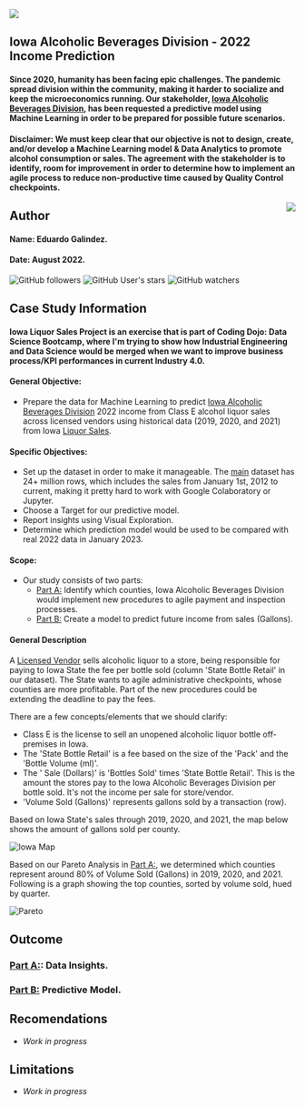 ![](https://www.leafwebstudio.com/wp-content/uploads/2022/08/Iowa-Sales-Banner.png)

## Iowa Alcoholic Beverages Division - 2022 Income Prediction
#### Since 2020, humanity has been facing epic challenges. The pandemic spread division within the community, making it harder to socialize and keep the microeconomics running. Our stakeholder, [Iowa Alcoholic Beverages Division](https://abd.iowa.gov/ "Iowa Alcoholic Beverages Division"), has been requested a predictive model using Machine Learning in order to be prepared for possible future scenarios.

#### Disclaimer: We must keep clear that our objective is not to design, create, and/or develop a Machine Learning model & Data Analytics to promote alcohol consumption or sales. The agreement with the stakeholder is to identify, room for improvement in order to determine how to implement an agile process to reduce non-productive time caused by Quality Control checkpoints.


<img src="https://raw.githubusercontent.com/matiassingers/awesome-readme/master/icon.png" align="right" />

## Author
#### Name: Eduardo Galindez.
#### Date: August 2022.

<img alt="GitHub followers" src="https://img.shields.io/github/followers/edleafvirtual?style=social"> <img alt="GitHub User's stars" src="https://img.shields.io/github/stars/edleafvirtual?style=social"> <img alt="GitHub watchers" src="https://img.shields.io/github/watchers/edleafvirtual/sales_predictions2023?style=social">

## Case Study Information
#### Iowa Liquor Sales Project is an exercise that is part of Coding Dojo: Data Science Bootcamp, where I'm trying to show how Industrial Engineering and Data Science would be merged when we want to improve business process/KPI performances in current Industry 4.0.
#### 
#### General Objective:
- Prepare the data for Machine Learning to predict [Iowa Alcoholic Beverages Division](https://abd.iowa.gov/ "Iowa Alcoholic Beverages Division") 2022 income from Class E alcohol liquor sales across licensed vendors using historical data (2019, 2020, and 2021) from Iowa [Liquor Sales](https://console.cloud.google.com/marketplace/product/iowa-department-of-commerce/iowa-liquor-sales?project=lively-clover-358509 "Liquor Sales").
#### Specific Objectives:
- Set up the dataset in order to make it manageable. The [main](https://data.iowa.gov/Sales-Distribution/Iowa-Liquor-Sales/m3tr-qhgy "main") dataset has 24+ million rows, which includes the sales from January 1st, 2012 to current, making it pretty hard to work with Google Colaboratory or Jupyter.
- Choose a Target for our predictive model.
- Report insights using Visual Exploration.
- Determine which prediction model would be used to be compared with real 2022 data in January 2023.

#### Scope:
- Our study consists of two parts:
   - [Part A:](https://github.com/edleafvirtual/Iowa_Liquor_Sales/blob/main/Part_A--Exploratory_Analysis.ipynb "Part A:") Identify which counties, Iowa Alcoholic Beverages Division would implement new procedures to agile payment and inspection processes.
   - [Part B:](https://github.com/edleafvirtual/Iowa_Liquor_Sales/blob/main/Part_B--ML_Modeling.ipynb "Part B:") Create a model to predict future income from sales (Gallons).

#### General Description
A [Licensed Vendor](https://abd.iowa.gov/licensing/licensepermit-fees "Licensed Vendor") sells alcoholic liquor to a store, being responsible for paying to Iowa State the fee per bottle sold (column 'State Bottle Retail' in our dataset). The State wants to agile administrative checkpoints, whose counties are more profitable. Part of the new procedures could be extending the deadline to pay the fees.

There are a few concepts/elements that we should clarify:
  - Class E is the license to sell an unopened alcoholic liquor bottle off-premises in Iowa.
  - The 'State Bottle Retail' is a fee based on the size of the 'Pack' and the 'Bottle Volume (ml)'.
  - The ' Sale (Dollars)' is 'Bottles Sold' times 'State Bottle Retail'. This is the amount the stores pay to the Iowa Alcoholic Beverages Division per bottle sold. It's not the income per sale for store/vendor.
  - 'Volume Sold (Gallons)' represents gallons sold by a transaction (row).

Based on Iowa State's sales through 2019, 2020, and 2021, the map below shows the amount of gallons sold per county.

![Iowa Map](https://www.leafwebstudio.com/wp-content/uploads/2022/08/VOL-sold-sum-1.png "Iowa Map")


Based on our Pareto Analysis in [Part A:](https://github.com/edleafvirtual/Iowa_Liquor_Sales/blob/main/Part_A--Exploratory_Analysis.ipynb "Part A:"), we determined which counties represent around 80% of Volume Sold (Gallons) in 2019, 2020, and 2021. Following is a graph showing the top counties, sorted by volume sold, hued by quarter.

![Pareto](https://www.leafwebstudio.com/wp-content/uploads/2022/08/Vol-Sold-pareto-2.png "Pareto")


## Outcome
### [Part A:](https://github.com/edleafvirtual/Iowa_Liquor_Sales/blob/main/Part_A--Exploratory_Analysis.ipynb "Part A:"): Data Insights.


### [Part B:](https://github.com/edleafvirtual/Iowa_Liquor_Sales/blob/main/Part_B--ML_Modeling.ipynb "Part B:") Predictive Model.

## Recomendations
- *Work in progress*

## Limitations
- *Work in progress*
